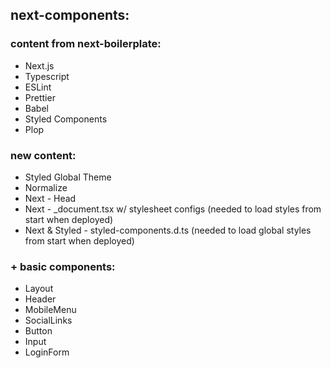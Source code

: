 ## next-components:
### content from next-boilerplate:
- Next.js
- Typescript
- ESLint
- Prettier
- Babel
- Styled Components
- Plop

### new content:
- Styled Global Theme
- Normalize
- Next - Head
- Next - _document.tsx w/ stylesheet configs (needed to load styles from start when deployed)
- Next & Styled - styled-components.d.ts (needed to load global styles from start when deployed)

### + basic components:
- Layout
- Header
- MobileMenu
- SocialLinks
- Button
- Input
- LoginForm